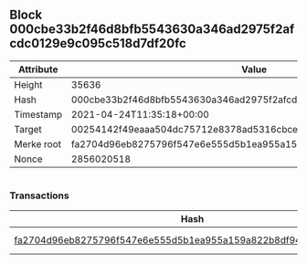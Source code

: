 ## Block 000cbe33b2f46d8bfb5543630a346ad2975f2afcdc0129e9c095c518d7df20fc

Attribute | Value
--- | ---
Height | 35636
Hash | 000cbe33b2f46d8bfb5543630a346ad2975f2afcdc0129e9c095c518d7df20fc
Timestamp | 2021-04-24T11:35:18+00:00
Target | 00254142f49eaaa504dc75712e8378ad5316cbcead634704b3734b6271167cc4
Merke root | fa2704d96eb8275796f547e6e555d5b1ea955a159a822b8df949d6b87fb9bfc8
Nonce | 2856020518

```

```

### Transactions

Hash | Amount
--- | ---
[fa2704d96eb8275796f547e6e555d5b1ea955a159a822b8df949d6b87fb9bfc8](fa2704d96eb8275796f547e6e555d5b1ea955a159a822b8df949d6b87fb9bfc8.md) | 10.00000000 SKEPTI 

